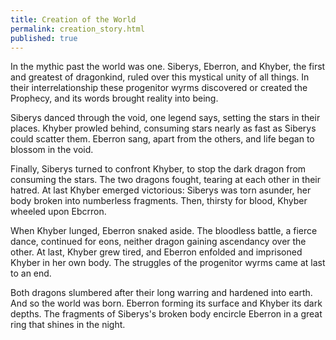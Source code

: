 ```yaml
---
title: Creation of the World 
permalink: creation_story.html
published: true
---
```


In the mythic past the world was one. Siberys, Eberron, and Khyber, the first and greatest of dragonkind, ruled over this mystical unity of all things. In their interrelationship these progenitor wyrms discovered or created the Prophecy, and its words brought reality into being.

Siberys danced through the void, one legend says, setting the stars in their places. Khyber prowled behind, consuming stars nearly as fast as Siberys could scatter them. Eberron sang, apart from the others, and life began to blossom in the void.

Finally, Siberys turned to confront Khyber, to stop the dark dragon from consuming the stars. The two dragons fought, tearing at each other in their hatred. At last Khyber emerged victorious: Siberys was torn asunder, her body broken into numberless fragments. Then, thirsty for blood, Khyber wheeled upon Ebcrron.

When Khyber lunged, Eberron snaked aside. The bloodless battle, a fierce dance, continued for eons, neither dragon gaining ascendancy over the other. At last, Khyber grew tired, and Eberron enfolded and imprisoned Khyber in her own body. The struggles of the progenitor wyrms came at last to an end.

Both dragons slumbered after their long warring and hardened into earth. And so the world was born. Eberron forming its surface and Khyber its dark depths. The fragments of Siberys's broken body encircle Eberron in a great ring that shines in the night.
